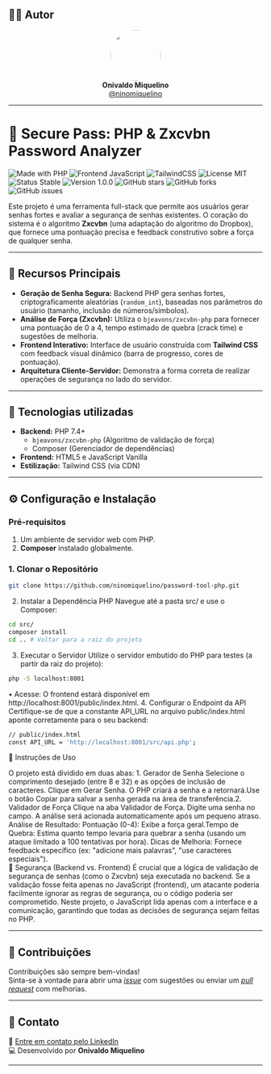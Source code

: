 ## 👨‍💻 Autor

<div align="center">
  <img src="https://avatars.githubusercontent.com/ninomiquelino" width="100" height="100" style="border-radius: 50%">
  <br>
  <strong>Onivaldo Miquelino</strong>
  <br>
  <a href="https://github.com/ninomiquelino">@ninomiquelino</a>
</div>

---

# 🔐 Secure Pass: PHP & Zxcvbn Password Analyzer

![Made with PHP](https://img.shields.io/badge/PHP-777BB4?logo=php&logoColor=white)
![Frontend JavaScript](https://img.shields.io/badge/Frontend-JavaScript-F7DF1E?logo=javascript&logoColor=black)
![TailwindCSS](https://img.shields.io/badge/TailwindCSS-38B2AC?logo=tailwindcss&logoColor=white)
![License MIT](https://img.shields.io/badge/License-MIT-green)
![Status Stable](https://img.shields.io/badge/Status-Stable-success)
![Version 1.0.0](https://img.shields.io/badge/Version-1.0.0-blue)
![GitHub stars](https://img.shields.io/github/stars/NinoMiquelino/password-tool-php?style=social)
![GitHub forks](https://img.shields.io/github/forks/NinoMiquelino/password-tool-php?style=social)
![GitHub issues](https://img.shields.io/github/issues/NinoMiquelino/password-tool-php)

Este projeto é uma ferramenta full-stack que permite aos usuários gerar senhas fortes e avaliar a segurança de senhas existentes. O coração do sistema é o algoritmo **Zxcvbn** (uma adaptação do algoritmo do Dropbox), que fornece uma pontuação precisa e feedback construtivo sobre a força de qualquer senha.

---

## 🌟 Recursos Principais

* **Geração de Senha Segura:** Backend PHP gera senhas fortes, criptograficamente aleatórias (`random_int`), baseadas nos parâmetros do usuário (tamanho, inclusão de números/símbolos).
* **Análise de Força (Zxcvbn):** Utiliza o `bjeavons/zxcvbn-php` para fornecer uma pontuação de 0 a 4, tempo estimado de quebra (crack time) e sugestões de melhoria.
* **Frontend Interativo:** Interface de usuário construída com **Tailwind CSS** com feedback visual dinâmico (barra de progresso, cores de pontuação).
* **Arquitetura Cliente-Servidor:** Demonstra a forma correta de realizar operações de segurança no lado do servidor.

---

## 🧠 Tecnologias utilizadas

* **Backend:** PHP 7.4+
    * `bjeavons/zxcvbn-php` (Algoritmo de validação de força)
    * Composer (Gerenciador de dependências)
* **Frontend:** HTML5 e JavaScript Vanilla
* **Estilização:** Tailwind CSS (via CDN)

--- 

## ⚙️ Configuração e Instalação

### Pré-requisitos

1.  Um ambiente de servidor web com PHP.
2.  **Composer** instalado globalmente.

### 1. Clonar o Repositório

```bash
git clone https://github.com/ninomiquelino/password-tool-php.git
```

2. Instalar a Dependência PHP
​Navegue até a pasta src/ e use o Composer:

```bash
cd src/
composer install
cd .. # Voltar para a raiz do projeto
```

3. Executar o Servidor
​Utilize o servidor embutido do PHP para testes (a partir da raiz do projeto):

```bash
php -S localhost:8001
```

​• Acesse: O frontend estará disponível em http://localhost:8001/public/index.html.
​4. Configurar o Endpoint da API
​Certifique-se de que a constante API_URL no arquivo public/index.html aponte corretamente para o seu backend:

```bash
// public/index.html
const API_URL = 'http://localhost:8001/src/api.php'; 
```

📝 Instruções de Uso

​O projeto está dividido em duas abas:
​1. Gerador de Senha
​Selecione o comprimento desejado (entre 8 e 32) e as opções de inclusão de caracteres.
​Clique em Gerar Senha. O PHP criará a senha e a retornará.
​Use o botão Copiar para salvar a senha gerada na área de transferência.
​2. Validador de Força
​Clique na aba Validador de Força.
​Digite uma senha no campo. A análise será acionada automaticamente após um pequeno atraso.
​Análise de Resultado:
​Pontuação (0-4): Exibe a força geral.
​Tempo de Quebra: Estima quanto tempo levaria para quebrar a senha (usando um ataque limitado a 100 tentativas por hora).
​Dicas de Melhoria: Fornece feedback específico (ex: "adicione mais palavras", "use caracteres especiais").
​<br>
🛑 Segurança (Backend vs. Frontend)
​É crucial que a lógica de validação de segurança de senhas (como o Zxcvbn) seja executada no backend. Se a validação fosse feita apenas no JavaScript (frontend), um atacante poderia facilmente ignorar as regras de segurança, ou o código poderia ser comprometido.
​Neste projeto, o JavaScript lida apenas com a interface e a comunicação, garantindo que todas as decisões de segurança sejam feitas no PHP.

---

## 🤝 Contribuições
Contribuições são sempre bem-vindas!  
Sinta-se à vontade para abrir uma [*issue*](https://github.com/NinoMiquelino/password-tool-php/issues) com sugestões ou enviar um [*pull request*](https://github.com/NinoMiquelino/password-tool-php/pulls) com melhorias.

---

## 💬 Contato
📧 [Entre em contato pelo LinkedIn](https://www.linkedin.com/in/onivaldomiquelino/)  
💻 Desenvolvido por **Onivaldo Miquelino**

---

